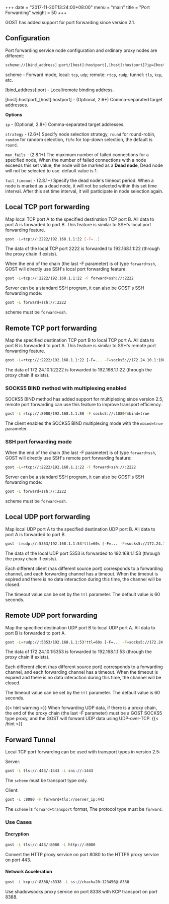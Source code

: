 +++
date = "2017-11-20T13:24:00+08:00"
menu = "main"
title = "Port Forwarding"
weight = 50
+++

GOST has added support for port forwarding since version 2.1.

## Configuration

Port forwarding service node configuration and ordinary proxy nodes are different:

```bash
scheme://[bind_address]:port/[host]:hostport[,[host]:hostport]?ip=[host]:hostport][,[host]:hostport]]
```

scheme - Forward mode, local: `tcp`, `udp`; remote: `rtcp`, `rudp`; tunnel: `tls`, `kcp`, etc.

[bind_address]:port - Local/remote binding address.

[host]:hostport[,[host]:hostport] - (Optional, 2.6+) Comma-separated target addresses.

**Options**

`ip` - (Optional, 2.8+) Comma-separated target addresses.

`strategy` - (2.6+) Specify node selection strategy, `round` for round-robin, `random` for random selection, `fifo` for top-down selection, the default is `round`.

`max_fails` - (2.8.1+) The maximum number of failed connections for a specified node, When the number of failed connections with a node exceeds this set value, the node will be marked as a **Dead node**, Dead node will not be selected to use. default value is 1.

`fail_timeout` - (2.8.1+) Specify the dead node's timeout period. When a node is marked as a dead node, it will not be selected within this set time interval. After this set time interval, it will participate in node selection again.

## Local TCP port forwarding

Map local TCP port A to the specified destination TCP port B. All data to port A is forwarded to port B. This feature is similar to SSH's local port forwarding feature.

```bash
gost -L=tcp://:2222/192.168.1.1:22 [-F=..]
```

The data of the local TCP port 2222 is forwarded to 192.168.1.1:22 (through the proxy chain if exists).

When the end of the chain (the last -F parameter) is of type `forward+ssh`, GOST will directly use SSH's local port forwarding feature:

```bash
gost -L=tcp://:2222/192.168.1.1:22 -F forward+ssh://:2222
```

Server can be a standard SSH program, it can also be GOST's SSH forwarding mode:

```bash
gost -L forward+ssh://:2222
```

scheme must be `forward+ssh`.

## Remote TCP port forwarding

Map the specified destination TCP port B to local TCP port A. All data to port B is forwarded to port A. This feature is similar to SSH's remote port forwarding feature.

```bash
gost -L=rtcp://:2222/192.168.1.1:22 [-F=... -F=socks5://172.24.10.1:1080]
```

The data of 172.24.10.1:2222 is forwarded to 192.168.1.1:22 (through the proxy chain if exists).

### SOCKS5 BIND method with multiplexing enabled

SOCKS5 BIND method has added support for multiplexing since version 2.5, remote port forwarding can use this feature to improve transport efficiency.

```bash
gost -L rtcp://:8080/192.168.1.1:80 -F socks5://:1080?mbind=true
```

The client enables the SOCKS5 BIND multiplexing mode with the `mbind=true` parameter.

### SSH port forwarding mode

When the end of the chain (the last -F parameter) is of type `forward+ssh`, GOST will directly use SSH's remote port forwarding feature:

```bash
gost -L=rtcp://:2222/192.168.1.1:22 -F forward+ssh://:2222
```

Server can be a standard SSH program, it can also be GOST's SSH forwarding mode:

```bash
gost -L forward+ssh://:2222
```

scheme must be `forward+ssh`.

## Local UDP port forwarding

Map local UDP port A to the specified destination UDP port B. All data to port A is forwarded to port B.

```bash
gost -L=udp://:5353/192.168.1.1:53?ttl=60s [-F=... -F=socks5://172.24.10.1:1080]
```

The data of the local UDP port 5353 is forwarded to 192.168.1.1:53 (through the proxy chain if exists).

Each different client (has different source port) corresponds to a forwarding channel, and each forwarding channel has a timeout. When the timeout is expired and there is no data interaction during this time, the channel will be closed.

The timeout value can be set by the `ttl` parameter. The default value is 60 seconds.

## Remote UDP port forwarding

Map the specified destination UDP port B to local UDP port A. All data to port B is forwarded to port A.

```bash
gost -L=rudp://:5353/192.168.1.1:53?ttl=60s [-F=... -F=socks5://172.24.10.1:1080]
```

The data of 172.24.10.1:5353 is forwarded to 192.168.1.1:53 (through the proxy chain if exists).

Each different client (has different source port) corresponds to a forwarding channel, and each forwarding channel has a timeout. When the timeout is expired and there is no data interaction during this time, the channel will be closed.

The timeout value can be set by the `ttl` parameter. The default value is 60 seconds.

{{< hint warning >}}
When forwarding UDP data, if there is a proxy chain, the end of the proxy chain (the last -F parameter) must be a GOST SOCKS5 type proxy, and the GOST will forward UDP data using UDP-over-TCP.
{{< /hint >}}

## Forward Tunnel

Local TCP port forwarding can be used with transport types in version 2.5:

Server:

```bash
gost -L tls://:443/:1443 -L sni://:1443
```

The `scheme` must be transport type only.

Client:

```bash
gost -L :8080 -F forward+tls://server_ip:443
```

The `scheme` is `forward+transport` format, The protocol type must be `forward`.

### Use Cases

#### Encryption

```bash
gost -L tls://:443/:8080 -L http://:8080
```

Convert the HTTP proxy service on port 8080 to the HTTPS proxy service on port 443.

#### Network Acceleration

```bash
gost -L kcp://:8388/:8338 -L ss://chacha20:123456@:8338
```

Use shadowsocks proxy service on port 8338 with KCP transport on port 8388.